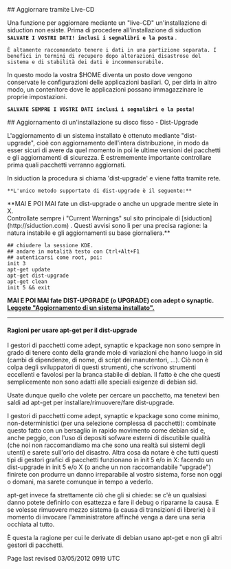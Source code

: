 <div id="main-page"></div>
<div class="divider" id="live-cd-upgrade"></div>
## Aggiornare tramite Live-CD

Una funzione per aggiornare mediante un "live-CD" un'installazione di siduction non esiste. Prima di procedere all'installazione di siduction **`SALVATE I VOSTRI DATI! inclusi i segnalibri e la posta`** .

`È altamente raccomandato tenere i dati in una partizione separata. I benefici in termini di recupero dopo alterazioni disastrose del sistema e di stabilità dei dati è incommensurabile.`

In questo modo la vostra $HOME diventa un posto dove vengono conservate le configurazioni delle applicazioni basilari. O, per dirla in altro modo, un contenitore dove le applicazioni possano immagazzinare le proprie impostazioni.

**`SALVATE SEMPRE I VOSTRI DATI inclusi i segnalibri e la posta!`**

<div class="divider" id="hd-upgrade"></div>
## Aggiornamento di un'installazione su disco fisso - Dist-Upgrade

L'aggiornamento di un sistema installato è ottenuto mediante "dist-upgrade", cioè con aggiornamento dell'intera distribuzione, in modo da esser sicuri di avere da quel momento in poi le ultime versioni dei pacchetti e gli aggiornamenti di sicurezza. È estrememente importante controllare prima quali pacchetti verranno aggiornati.

In siduction la procedura si chiama 'dist-upgrade' e viene fatta tramite rete.

` **L'unico metodo supportato di dist-upgrade è il seguente:** `

<div class="box block">
**MAI E POI MAI fate un dist-upgrade o anche un upgrade mentre siete in X.<div class="highlight-4"> Controllate sempre i "Current Warnings" sul sito principale di  [siduction](http://siduction.com) . Questi avvisi sono lì per una precisa ragione: la natura instabile e gli aggiornamenti su base giornaliera.**

~~~  
## chiudere la sessione KDE.  
## andare in motalità testo con Ctrl+Alt+F1  
## autenticarsi come root, poi:  
init 3  
apt-get update  
apt-get dist-upgrade  
apt-get clean  
init 5 && exit  
~~~

**MAI E POI MAI fate DIST-UPGRADE (o UPGRADE) con adept o synaptic.  [Leggete "Aggiornamento di un sistema installato".](sys-admin-apt-it.htm#apt-upgrade)**


---

#### Ragioni per usare apt-get per il dist-upgrade

I gestori di pacchetti come adept, synaptic e kpackage non sono sempre in grado di tenere conto della grande mole di variazioni che hanno luogo in sid (cambi di dipendenze, di nome, di script dei manutentori, ...). Ciò non è colpa degli sviluppatori di questi strumenti, che scrivono strumenti eccellenti e favolosi per la branca stabile di debian. Il fatto è che che questi semplicemente non sono adatti alle speciali esigenze di debian sid.

Usate dunque quello che volete per cercare un pacchetto, ma tenetevi ben saldi ad apt-get per installare/rimuovere/fare dist-upgrade.

I gestori di pacchetti come adept, synaptic e kpackage sono come minimo, non-deterministici (per una selezione complessa di pacchetti): combinate questo fatto con un bersaglio in rapido movimento come debian sid e, anche peggio, con l'uso di depositi sofware esterni di discutibile qualità (che noi non raccomandiamo ma che sono una realtà sui sistemi degli utenti) e sarete sull'orlo del disastro. Altra cosa da notare è che tutti questi tipi di gestori grafici di pacchetti funzionano in init 5 e/o in X: facendo un dist-upgrade in init 5 e/o X (o anche un non raccomandabile "upgrade") finirete con produrre un danno irreparabile al vostro sistema, forse non oggi o domani, ma sarete comunque in tempo a vederlo.

apt-get invece fa strettamente ciò che gli si chiede: se c'è un qualsiasi danno potete definirlo con esattezza e fare il debug o ripararne la causa. E se volesse rimuovere mezzo sistema (a causa di transizioni di librerie) è il momento di invocare l'amministratore affinché venga a dare una seria occhiata al tutto.

È questa la ragione per cui le derivate di debian usano apt-get e non gli altri gestori di pacchetti.

<div id="rev">Page last revised 03/05/2012 0919 UTC</div>
